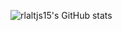
![rlaltjs15's GitHub stats](https://github-readme-stats.vercel.app/api?username=rlaltjs15&theme=transparent&show_icons=true)
